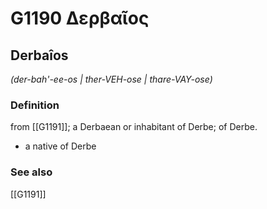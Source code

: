 # G1190 Δερβαῖος

## Derbaîos

_(der-bah'-ee-os | ther-VEH-ose | thare-VAY-ose)_

### Definition

from [[G1191]]; a Derbaean or inhabitant of Derbe; of Derbe.

- a native of Derbe

### See also

[[G1191]]

